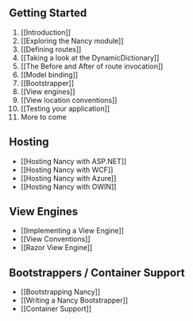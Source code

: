 ## Getting Started
1. [[Introduction]]
2. [[Exploring the Nancy module]]
3. [[Defining routes]]
4. [[Taking a look at the DynamicDictionary]]
5. [[The Before and After of route invocation]]
6. [[Model binding]]
7. [[Bootstrapper]]
8. [[View engines]]
9. [[View location conventions]]
10. [[Testing your application]]
11. More to come

## Hosting
* [[Hosting Nancy with ASP.NET]]
* [[Hosting Nancy with WCF]]
* [[Hosting Nancy with Azure]]
* [[Hosting Nancy with OWIN]]


## View Engines
* [[Implementing a View Engine]]
* [[View Conventions]]
* [[Razor View Engine]]

## Bootstrappers / Container Support

* [[Bootstrapping Nancy]]
* [[Writing a Nancy Bootstrapper]]
* [[Container Support]]
